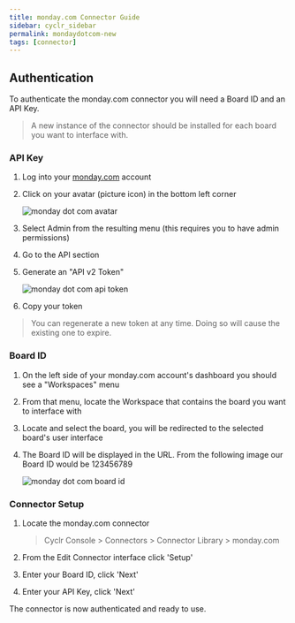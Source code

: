 ```yaml
---
title: monday.com Connector Guide
sidebar: cyclr_sidebar
permalink: mondaydotcom-new
tags: [connector]
---
```


## Authentication

To authenticate the monday<span></span>.com connector you will need a Board ID and an API Key.

> A new instance of the connector should be installed for each board you want to interface with.

### API Key

1. Log into your [monday.com](https://auth.monday.com/login) account

2. Click on your avatar (picture icon) in the bottom left corner

   ![monday dot com avatar](./images/monday_docs_2.png)

3. Select Admin from the resulting menu (this requires you to have admin permissions)

4. Go to the API section

5. Generate an "API v2 Token"

   ![monday dot com api token](./images/monday_docs_4.png)

6. Copy your token

> You can regenerate a new token at any time. Doing so will cause the existing one to expire.

### Board ID

1. On the left side of your monday<span></span>.com account's dashboard you should see a "Workspaces" menu

2. From that menu, locate the Workspace that contains the board you want to interface with

3. Locate and select the board, you will be redirected to the selected board's user interface

4. The Board ID will be displayed in the URL. From the following image our Board ID would be 123456789

   ![monday dot com board id](./images/monday_docs_1.png)

### Connector Setup

1. Locate the monday<span></span>.com connector

   > Cyclr Console > Connectors > Connector Library > monday<span></span>.com

2. From the Edit Connector interface click 'Setup'

3. Enter your Board ID, click 'Next'

4. Enter your API Key, click 'Next'

The connector is now authenticated and ready to use.
